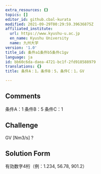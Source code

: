 ```yaml
---
extra_resources: {}
topics: []
editor_id: github.cbal-kurata
modified: 2021-09-29T00:29:59.39636875Z
affiliated_institute:
  url: https://www.kyushu-u.ac.jp
  en_name: Kyushu University
  name: 九州大学
version: '1.0'
title_id: 条件a1条件b5条件c1gv
language: ja
id: bb60c6da-daea-4721-bc1f-2fd918588979
translations: {}
title: 条件A：1，条件B：5，条件C：1，GV

---
```


## Comments
条件A：1
条件B：5
条件C：1

## Challenge
GV [Nm3/s] ?

## Solution Form
有効数字4桁（例：1.234,  56.78,  901.2）





